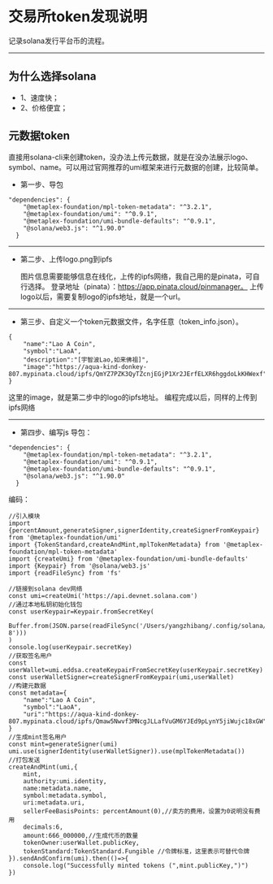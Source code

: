 # 交易所token发现说明

记录solana发行平台币的流程。

---

## 为什么选择solana

* 1、速度快；
* 2、价格便宜；

## 元数据token

直接用solana-cli来创建token，没办法上传元数据，就是在没办法展示logo、symbol、name。可以用过官网推荐的umi框架来进行元数据的创建，比较简单。

* 第一步、导包

```
"dependencies": {
    "@metaplex-foundation/mpl-token-metadata": "^3.2.1",
    "@metaplex-foundation/umi": "^0.9.1",
    "@metaplex-foundation/umi-bundle-defaults": "^0.9.1",
    "@solana/web3.js": "^1.90.0"
  }
```

---

* 第二步、上传logo.png到ipfs
  
  图片信息需要能够信息在线化，上传的ipfs网络，我自己用的是pinata，可自行选择。
  登录地址（pinata）：https://app.pinata.cloud/pinmanager。
  上传logo以后，需要复制logo的ipfs地址，就是一个url。

---

* 第三步、自定义一个token元数据文件，名字任意（token_info.json）。

```
{
    "name":"Lao A Coin",
    "symbol":"LaoA",
    "description":"[宇智波Lao,如来佛祖]",
    "image":"https://aqua-kind-donkey-807.mypinata.cloud/ipfs/QmYZ7PZK3QyTZcnjEGjP1Xr2JErfELXR6hggdoLkKHWexf"
}
```

这里的image，就是第二步中的logo的ipfs地址。
编程完成以后，同样的上传到ipfs网络

---

* 第四步、编写js
  导包：

```
"dependencies": {
    "@metaplex-foundation/mpl-token-metadata": "^3.2.1",
    "@metaplex-foundation/umi": "^0.9.1",
    "@metaplex-foundation/umi-bundle-defaults": "^0.9.1",
    "@solana/web3.js": "^1.90.0"
  }
```

编码：

```
//引入模块
import {percentAmount,generateSigner,signerIdentity,createSignerFromKeypair} from '@metaplex-foundation/umi'
import {TokenStandard,createAndMint,mplTokenMetadata} from '@metaplex-foundation/mpl-token-metadata'
import {createUmi} from '@metaplex-foundation/umi-bundle-defaults'
import {Keypair} from '@solana/web3.js'
import {readFileSync} from 'fs'

//链接到solana dev网络
const umi=createUmi('https://api.devnet.solana.com')
//通过本地私钥初始化钱包
const userKeypair=Keypair.fromSecretKey(
    Buffer.from(JSON.parse(readFileSync('/Users/yangzhibang/.config/solana/id.json','utf-8')))
)
console.log(userKeypair.secretKey)
//获取签名用户
const userWallet=umi.eddsa.createKeypairFromSecretKey(userKeypair.secretKey)
const userWalletSigner=createSignerFromKeypair(umi,userWallet)
//构建元数据
const metadata={
    "name":"Lao A Coin",
    "symbol":"LaoA",
    "uri":"https://aqua-kind-donkey-807.mypinata.cloud/ipfs/Qmaw5Nwvf3MNcgJLLafVuGM6YJEd9pLynY5jiWujc18xGW"
}
//生成mint签名用户
const mint=generateSigner(umi)
umi.use(signerIdentity(userWalletSigner)).use(mplTokenMetadata())
//打包发送
createAndMint(umi,{
    mint,
    authority:umi.identity,
    name:metadata.name,
    symbol:metadata.symbol,
    uri:metadata.uri,
    sellerFeeBasisPoints: percentAmount(0),//卖方的费用，设置为0说明没有费用
    decimals:6,
    amount:666_000000,//生成代币的数量
    tokenOwner:userWallet.publicKey, 
    tokenStandard:TokenStandard.Fungible //令牌标准，这里表示可替代令牌
}).sendAndConfirm(umi).then(()=>{
    console.log("Successfully minted tokens (",mint.publicKey,")")
})
```

